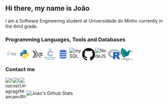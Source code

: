 ## Hi there, my name is João


I am a Software Engineering student at Universidade do Minho currently in the third grade.

### Programming Languages, Tools and Databases
[<img align="left" alt="Java" width="40px" src="https://raw.githubusercontent.com/github/explore/80688e429a7d4ef2fca1e82350fe8e3517d3494d/topics/java/java.png" />][java]
[<img align="left" alt="Python" width="40px" src="https://raw.githubusercontent.com/github/explore/80688e429a7d4ef2fca1e82350fe8e3517d3494d/topics/python/python.png" />][python]
[<img align="left" alt="Haskell" width="40px" src="https://raw.githubusercontent.com/github/explore/80688e429a7d4ef2fca1e82350fe8e3517d3494d/topics/haskell/haskell.png" />][haskell]
[<img align="left" alt="C" width="40px" src="https://raw.githubusercontent.com/github/explore/80688e429a7d4ef2fca1e82350fe8e3517d3494d/topics/c/c.png" />][c]
[<img align="left" alt="SQL" width="40x" src="https://raw.githubusercontent.com/github/explore/80688e429a7d4ef2fca1e82350fe8e3517d3494d/topics/sql/sql.png" />][sql]
[<img align="left" alt="mySQL" width="40x" src="https://raw.githubusercontent.com/dereknguyen269/dereknguyen269/master/images/mysql.svg">][mysql]
[<img align="left" alt="GitHub" width="40px" src="https://raw.githubusercontent.com/github/explore/78df643247d429f6cc873026c0622819ad797942/topics/github/github.png" />][github]
[<img align="left" alt="NodeJS" width="40px" src="https://raw.githubusercontent.com/dereknguyen269/dereknguyen269/master/images/nodejs.png">][nodejs]
[<img align="left" alt="GitHub" width="40px" src="https://raw.githubusercontent.com/github/explore/78df643247d429f6cc873026c0622819ad797942/topics/r/r.png" />][r]
[<img align="left" alt="GitHub" width="40px" src="https://raw.githubusercontent.com/github/explore/78df643247d429f6cc873026c0622819ad797942/topics/latex/latex.png" />][latex]

<br />
<br />

### Contact me
[<img align="left" alt="Instagram" width="22px" src="https://cdn.jsdelivr.net/npm/simple-icons@v3/icons/instagram.svg" />][instagram]
[<img align="left" alt="Instagram" width="22px" src="https://cdn.jsdelivr.net/npm/simple-icons@v3/icons/facebook.svg" />][facebook]
[<img align="left" alt="LinkedIn" width="22px" src="https://cdn.jsdelivr.net/npm/simple-icons@v3/icons/linkedin.svg" />][linkedin]

<br />
<br />

<img align="middle" alt="Joao's Github Stats" src="https://github-readme-stats.vercel.app/api?username=61-Mime&show_icons=true&hide_border=true&theme=onedark" />


[java]: https://www.java.com/en/
[python]: https://www.python.org/
[haskell]: https://www.haskell.org/
[c]: https://en.wikipedia.org/wiki/C_(programming_language)
[sql]: https://en.wikipedia.org/wiki/SQL
[github]: https://github.com/
[nodejs]: https://nodejs.org/en/
[mysql]: https://www.mysql.com/
[r]: https://www.r-project.org/
[latex]: https://www.latex-project.org/

[instagram]: https://www.instagram.com/61joaosantos/
[facebook]: https://www.facebook.com/jfmpsantos/
[linkedin]: https://www.linkedin.com/in/joaosantos61/
